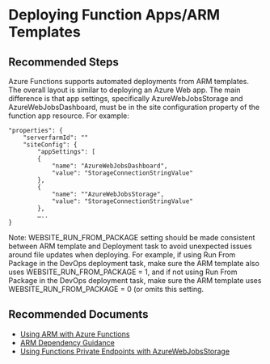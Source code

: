 <properties
  pagetitle="Deploying Function Apps/ARM Templates"
  description="Deploying Function Apps/ARM Templates"
  service="microsoft.web"
  resource="sites"
  ms.author="Jebrook,shrahman"
  selfhelptype="Generic"
  supporttopicids="32630462"
  resourcetags=""
  productpesids="16072"
  cloudenvironments="blackforest,fairfax,public,usnat,ussec,mooncake"
  disableclouds=""
  articleid="63fc3d1c-ebc2-4927-8b22-fd720b4737c5"
  ownershipid="Compute_AppService" />
# Deploying Function Apps/ARM Templates

## **Recommended Steps**

Azure Functions supports automated deployments from ARM templates. The overall layout is similar to deploying an Azure Web app. The main difference is that app settings, specifically AzureWebJobsStorage and AzureWebJobsDashboard, must be in the site configuration property of the function app resource. For example:

```
"properties": {
	"serverfarmId": ""
	"siteConfig": {
		"appSettings": [
		{
			"name": "AzureWebJobsDashboard",
			"value": "StorageConnectionStringValue"
		},
		{
			"name": ""AzureWebJobsStorage",
			"value": "StorageConnectionStringValue"
		},
		…..
}
```

Note: 
WEBSITE_RUN_FROM_PACKAGE setting should be made consistent between ARM template and Deployment task to avoid unexpected issues around file updates when deploying. For example, if using Run From Package in the DevOps deployment task, make sure the ARM template also uses  WEBSITE_RUN_FROM_PACKAGE = 1, and if not using Run From Package in the DevOps deployment task, make sure the ARM template uses  WEBSITE_RUN_FROM_PACKAGE = 0 (or omits this setting.

## **Recommended Documents**

* [Using ARM with Azure Functions](https://docs.microsoft.com/azure/azure-functions/functions-infrastructure-as-code)
* [ARM Dependency Guidance](https://docs.microsoft.com/azure/app-service/deploy-resource-manager-template)
* [Using Functions Private Endpoints with AzureWebJobsStorage](https://github.com/mcollier/azure-functions-private-storage)